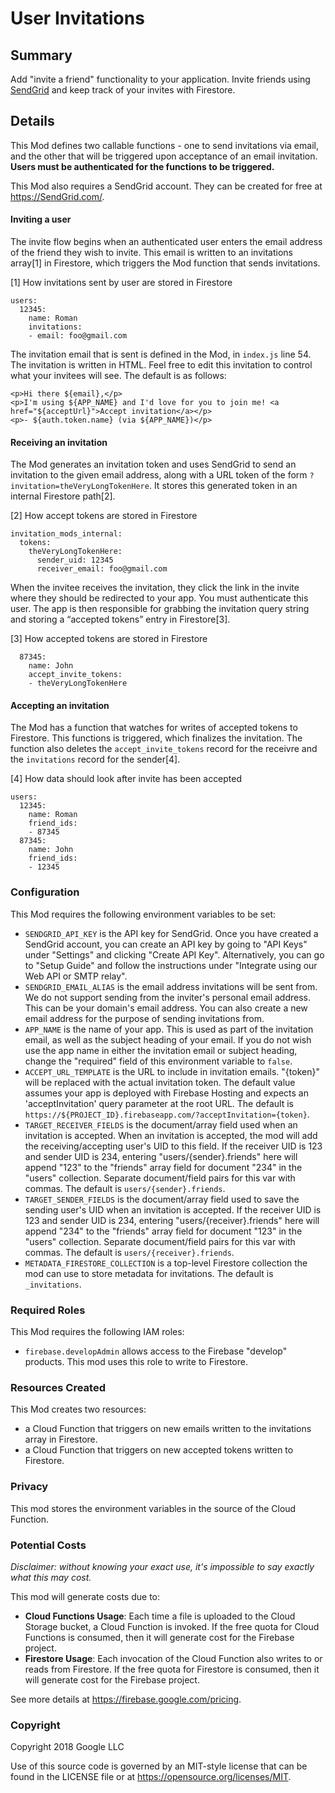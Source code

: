 # User Invitations

## Summary

Add "invite a friend" functionality to your application. Invite friends using [SendGrid](https://SendGrid.com/) and keep track of your invites with Firestore.

## Details

This Mod defines two callable functions - one to send invitations via email, and the other that will be triggered upon acceptance of an email invitation. **Users must be authenticated for the functions to be triggered.**

This Mod also requires a SendGrid account. They can be created for free at https://SendGrid.com/.

#### Inviting a user
The invite flow begins when an authenticated user enters the email address of the friend they wish to invite. This email is written to an invitations array[1] in Firestore, which triggers the Mod function that sends invitations.

[1] How invitations sent by user are stored in Firestore
```
users:
  12345:
    name: Roman
    invitations:
    - email: foo@gmail.com
```

The invitation email that is sent is defined in the Mod, in `index.js` line 54. The invitation is written in HTML. Feel free to edit this invitation to control what your invitees will see. The default is as follows:
```
<p>Hi there ${email},</p>
<p>I'm using ${APP_NAME} and I'd love for you to join me! <a href="${acceptUrl}">Accept invitation</a></p>
<p>- ${auth.token.name} (via ${APP_NAME})</p>
```

#### Receiving an invitation
The Mod generates an invitation token and uses SendGrid to send an invitation to the given email address, along with a URL token of the form `?invitation=theVeryLongTokenHere`. It stores this generated token in an internal Firestore path[2].

[2] How accept tokens are stored in Firestore
```
invitation_mods_internal:
  tokens:
    theVeryLongTokenHere:
      sender_uid: 12345
      receiver_email: foo@gmail.com
```

When the invitee receives the invitation, they click the link in the invite where they should be redirected to your app. You must authenticate this user. The app is then responsible for grabbing the invitation query string and storing a “accepted tokens” entry in Firestore[3].

[3] How accepted tokens are stored in Firestore
```users:
  87345:
    name: John
    accept_invite_tokens:
    - theVeryLongTokenHere
```

#### Accepting an invitation
The Mod has a function that watches for writes of accepted tokens to Firestore. This functions is triggered, which finalizes the invitation. The function also deletes the `accept_invite_tokens` record for the receivre and the `invitations` record for the sender[4].

[4] How data should look after invite has been accepted
```
users:
  12345:
    name: Roman
    friend_ids:
    - 87345
  87345:
    name: John
    friend_ids:
    - 12345
```

### Configuration

This Mod requires the following environment variables to be set:

- `SENDGRID_API_KEY` is the API key for SendGrid. Once you have created a SendGrid account, you can create an API key by going to "API Keys" under "Settings" and clicking "Create API Key". Alternatively, you can go to "Setup Guide" and follow the instructions under "Integrate using our Web API or SMTP relay".
- `SENDGRID_EMAIL_ALIAS` is the email address invitations will be sent from. We do not support sending from the inviter's personal email address. This can be your domain's email address. You can also create a new email address for the purpose of sending invitations from.
- `APP_NAME` is the name of your app. This is used as part of the invitation email, as well as the subject heading of your email. If you do not wish use the app name in either the invitation email or subject heading, change the "required" field of this environment variable to `false`.
- `ACCEPT_URL_TEMPLATE` is the URL to include in invitation emails. "{token}" will be replaced with the actual invitation token. The default value assumes your app is deployed with Firebase Hosting and expects an 'acceptInvitation' query parameter at the root URL. The default is `https://${PROJECT_ID}.firebaseapp.com/?acceptInvitation={token}`.
- `TARGET_RECEIVER_FIELDS` is the document/array field used when an invitation is accepted. When an invitation is accepted, the mod will add the receiving/accepting user's UID to this field. If the receiver UID is 123 and sender UID is 234, entering "users/{sender}.friends" here will append "123" to the "friends" array field for document "234" in the "users" collection. Separate document/field pairs for this var with commas. The default is `users/{sender}.friends`.
- `TARGET_SENDER_FIELDS` is the document/array field used to save the sending user's UID when an invitation is accepted. If the receiver UID is 123 and sender UID is 234, entering "users/{receiver}.friends" here will append "234" to the "friends" array field for document "123" in the "users" collection. Separate document/field pairs for this var with commas. The default is `users/{receiver}.friends`.
- `METADATA_FIRESTORE_COLLECTION` is a top-level Firestore collection the mod can use to store metadata for invitations. The default is `_invitations`.


### Required Roles

This Mod requires the following IAM roles:

- `firebase.developAdmin` allows access to the Firebase "develop" products. This mod uses this role to write to Firestore.

### Resources Created

This Mod creates two resources:

- a Cloud Function that triggers on new emails written to the invitations array in Firestore.
- a Cloud Function that triggers on new accepted tokens written to Firestore.

### Privacy

This mod stores the environment variables in the source of the Cloud Function.

### Potential Costs

_Disclaimer: without knowing your exact use, it's impossible to say exactly what this may cost._

This mod will generate costs due to:

- **Cloud Functions Usage**: Each time a file is uploaded to the Cloud Storage bucket, a Cloud Function is invoked. If the free quota for Cloud Functions is consumed, then it will generate cost for the Firebase project.
- **Firestore Usage**: Each invocation of the Cloud Function also writes to or reads from Firestore. If the free quota for Firestore is consumed, then it will generate cost for the Firebase project.

See more details at https://firebase.google.com/pricing.

### Copyright

Copyright 2018 Google LLC

Use of this source code is governed by an MIT-style
license that can be found in the LICENSE file or at
https://opensource.org/licenses/MIT.
